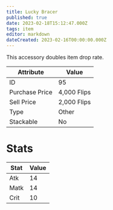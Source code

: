 ```yaml
---
title: Lucky Bracer
published: true
date: 2023-02-18T15:12:47.000Z
tags: item
editor: markdown
dateCreated: 2023-02-16T00:00:00.000Z
---
```


This accessory doubles item drop rate.

|Attribute|Value|
|-|-|
|ID|95|
|Purchase Price|4,000 Flips|
|Sell Price|2,000 Flips|
|Type|Other|
|Stackable|No|

# Stats
|Stat|Value|
|-|-|
|Atk|14|
|Matk|14|
|Crit|10|
